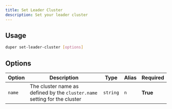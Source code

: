 ```yaml
---
title: Set Leader Cluster
description: Set your leader cluster
---
```


## Usage

```sh
duper set-leader-cluster [options]
```

## Options

| Option | Description | Type | Alias | Required |
| -------- | ----------- | ------- | ------- | -------- |
| `name` | The cluster name as defined by the `cluster.name` setting for the cluster | `string` | `n` | **True** |
